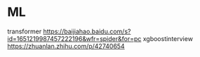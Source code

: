 # ML
transformer
https://baijiahao.baidu.com/s?id=1651219987457222196&wfr=spider&for=pc
xgboostinterview
https://zhuanlan.zhihu.com/p/42740654

